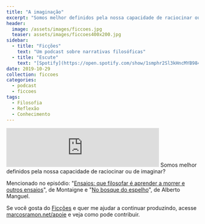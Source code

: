 ```yaml
---
title: "A imaginação"
excerpt: "Somos melhor definidos pela nossa capacidade de raciocinar ou de imaginar?"
header:
  image: /assets/images/ficcoes.jpg
  teaser: assets/images/ficcoes400x200.jpg
sidebar:
  - title: "Ficções"
    text: "Um podcast sobre narrativas filosóficas"
  - title: "Escute"
    text: "[Spotify](https://open.spotify.com/show/1smphr2Sl3kHncMYB984rc?si=Ds7GV4oNQnGxsm-bxYvasA), [Google](https://podcasts.google.com/?feed=aHR0cHM6Ly9hbmNob3IuZm0vcy9hOWM4NWIwL3BvZGNhc3QvcnNz) ou [RSS](https://anchor.fm/s/a9c85b0/podcast/rss)"
date: 2019-10-29
collection: ficcoes
categories:
  - podcast
  - ficcoes
tags: 
  - Filosofia
  - Reflexão
  - Conhecimento
---
```


<iframe src="https://anchor.fm/podcastficcoes/embed/episodes/A-imaginao-e8ckcj" height="102px" width="400px" frameborder="0" scrolling="no"></iframe>
Somos melhor definidos pela nossa capacidade de raciocinar ou de imaginar?

Mencionado no episódio: "[Ensaios: que filosofar é aprender a morrer e outros ensaios](https://amzn.to/2Nj2aJO)", de Montaigne e "[No bosque do espelho](https://amzn.to/2NgZNqI)", de Alberto Manguel. 

Se você gosta do [Ficções](https://marcosramon.net/ficcoes/) e quer me ajudar a continuar produzindo, acesse [marcosramon.net/apoie](https://marcosramon.net/apoie/) e veja como pode contribuir.
